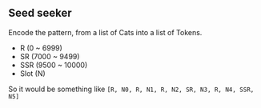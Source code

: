 
## Seed seeker

Encode the pattern, from a list of Cats into a list of Tokens.

* R (0 ~ 6999)
* SR (7000 ~ 9499)
* SSR (9500 ~ 10000)
* Slot (N)

So it would be something like `[R, N0, R, N1, R, N2, SR, N3, R, N4, SSR, N5]`
